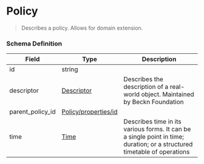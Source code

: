 Policy
===
>Describes a policy. Allows for domain extension.

### Schema Definition

|**Field**|**Type**|**Description**|
|---------|--------|---------------|
|id|string|
|descriptor|[Descriptor](/Core/Latest/02_Schemas/descriptor)|Describes the description of a real-world object. Maintained by Beckn Foundation
|parent_policy_id|[Policy/properties/id](/Core/Latest/02_Schemas/policy)|
|time|[Time](/Core/Latest/02_Schemas/time)|Describes time in its various forms. It can be a single point in time; duration; or a structured timetable of operations
